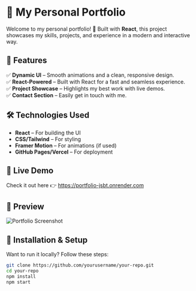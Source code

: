 

# 🚀 My Personal Portfolio  

Welcome to my personal portfolio! 🎨 Built with **React**, this project showcases my skills, projects, and experience in a modern and interactive way.  

## 🌟 Features  
✅ **Dynamic UI** – Smooth animations and a clean, responsive design.  
✅ **React-Powered** – Built with React for a fast and seamless experience.  
✅ **Project Showcase** – Highlights my best work with live demos.  
✅ **Contact Section** – Easily get in touch with me.  

## 🛠️ Technologies Used  
- **React** – For building the UI  
- **CSS/Tailwind** – For styling  
- **Framer Motion** – For animations (if used)  
- **GitHub Pages/Vercel** – For deployment  

## 🎯 Live Demo  
Check it out here 👉 https://portfolio-jsbt.onrender.com

## 📸 Preview  
![Portfolio Screenshot](your-screenshot-url)  

## 🚀 Installation & Setup  
Want to run it locally? Follow these steps:  
```bash
git clone https://github.com/yourusername/your-repo.git
cd your-repo
npm install
npm start
```

